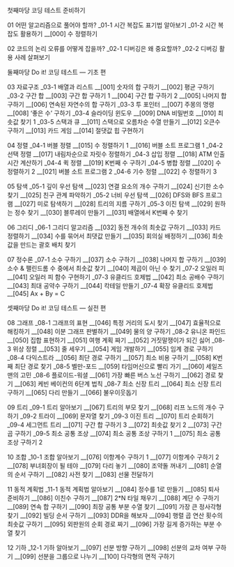 첫째마당 코딩 테스트 준비하기

01 어떤 알고리즘으로 풀어야 할까?
_01-1 시간 복잡도 표기법 알아보기
_01-2 시간 복잡도 활용하기
__[000] 수 정렬하기

02 코드의 논리 오류를 어떻게 잡을까?
_02-1 디버깅은 왜 중요할까?
_02-2 디버깅 활용 사례 살펴보기

둘째마당 Do it! 코딩 테스트 ― 기초 편

03 자료구조
_03-1 배열과 리스트
__[001] 숫자의 합 구하기
__[002] 평균 구하기
_03-2 구간 합
__[003] 구간 합 구하기 1
__[004] 구간 합 구하기 2
__[005] 나머지 합 구하기
__[006] 연속된 자연수의 합 구하기
_03-3 투 포인터
__[007] 주몽의 명령
__[008] ‘좋은 수’ 구하기
_03-4 슬라이딩 윈도우
__[009] DNA 비밀번호
__[010] 최솟값 찾기 1
_03-5 스택과 큐
__[011] 스택으로 오름차순 수열 만들기
__[012] 오큰수 구하기
__[013] 카드 게임
__[014] 절댓값 힙 구현하기

04 정렬
_04-1 버블 정렬
__[015] 수 정렬하기 1
__[016] 버블 소트 프로그램 1
_04-2 선택 정렬
__[017] 내림차순으로 자릿수 정렬하기
_04-3 삽입 정렬
__[018] ATM 인출 시간 계산하기
_04-4 퀵 정렬
__[019] K번째 수 구하기
_04-5 병합 정렬
__[020] 수 정렬하기 2
__[021] 버블 소트 프로그램 2
_04-6 기수 정렬
__[022] 수 정렬하기 3

05 탐색
_05-1 깊이 우선 탐색
__[023] 연결 요소의 개수 구하기
__[024] 신기한 소수 찾기
__[025] 친구 관계 파악하기
_05-2 너비 우선 탐색
__[026] DFS와 BFS 프로그램
__[027] 미로 탐색하기
__[028] 트리의 지름 구하기
_05-3 이진 탐색
__[029] 원하는 정수 찾기
__[030] 블루레이 만들기
__[031] 배열에서 K번째 수 찾기

06 그리디
_06-1 그리디 알고리즘
__[032] 동전 개수의 최솟값 구하기
__[033] 카드 정렬하기
__[034] 수를 묶어서 최댓값 만들기
__[035] 회의실 배정하기
__[036] 최솟값을 만드는 괄호 배치 찾기

07 정수론
_07-1 소수 구하기
__[037] 소수 구하기
__[038] 나머지 합 구하기
__[039] 소수 & 팰린드롬 수 중에서 최솟값 찾기
__[040] 제곱이 아닌 수 찾기
_07-2 오일러 피
__[041] 오일러 피 함수 구현하기
_07-3 유클리드 호제법
__[042] 최소 공배수 구하기
__[043] 최대 공약수 구하기
__[044] 칵테일 만들기
_07-4 확장 유클리드 호제법
__[045] Ax + By = C

셋째마당 Do it! 코딩 테스트 ― 실전 편

08 그래프
_08-1 그래프의 표현
__[046] 특정 거리의 도시 찾기
__[047] 효율적으로 해킹하기
__[048] 이분 그래프 판별하기
__[049] 물의 양 구하기
_08-2 유니온 파인드
__[050] 집합 표현하기
__[051] 여행 계획 짜기
__[052] 거짓말쟁이가 되긴 싫어
_08-3 위상 정렬
__[053] 줄 세우기
__[054] 게임 개발하기
__[055] 임계 경로 구하기
_08-4 다익스트라
__[056] 최단 경로 구하기
__[057] 최소 비용 구하기
__[058] K번째 최단 경로 찾기
_08-5 벨만-포드
__[059] 타임머신으로 빨리 가기
__[060] 세일즈맨의 고민
_08-6 플로이드-워셜
__[061] 가장 빠른 버스 노선 구하기
__[062] 경로 찾기
__[063] 케빈 베이컨의 6단계 법칙
_08-7 최소 신장 트리
__[064] 최소 신장 트리 구하기
__[065] 다리 만들기
__[066] 불우이웃돕기

09 트리
_09-1 트리 알아보기
__[067] 트리의 부모 찾기
__[068] 리프 노드의 개수 구하기
_09-2 트라이
__[069] 문자열 찾기
_09-3 이진 트리
__[070] 트리 순회하기
_09-4 세그먼트 트리
__[071] 구간 합 구하기 3
__[072] 최솟값 찾기 2
__[073] 구간 곱 구하기
_09-5 최소 공통 조상
__[074] 최소 공통 조상 구하기 1
__[075] 최소 공통 조상 구하기 2

10 조합
_10-1 조합 알아보기
__[076] 이항계수 구하기 1
__[077] 이항계수 구하기 2
__[078] 부녀회장이 될 테야
__[079] 다리 놓기
__[080] 조약돌 꺼내기
__[081] 순열의 순서 구하기
__[082] 사전 찾기
__[083] 선물 전달하기

11 동적 계획법
_11-1 동적 계획법 알아보기
__[084] 정수를 1로 만들기
__[085] 퇴사 준비하기
__[086] 이친수 구하기
__[087] 2*N 타일 채우기
__[088] 계단 수 구하기
__[089] 연속 합 구하기
__[090] 최장 공통 부분 수열 찾기
__[091] 가장 큰 정사각형 찾기
__[092] 빌딩 순서 구하기
__[093] DDR을 해보자
__[094] 행렬 곱 연산 횟수의 최솟값 구하기
__[095] 외판원의 순회 경로 짜기
__[096] 가장 길게 증가하는 부분 수열 찾기

12 기하
_12-1 기하 알아보기
__[097] 선분 방향 구하기
__[098] 선분의 교차 여부 구하기
__[099] 선분을 그룹으로 나누기
__[100] 다각형의 면적 구하기
